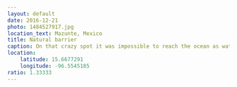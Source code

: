 ```yaml
---
layout: default
date: 2016-12-21
photo: 1484527917.jpg
location_text: Mazunte, Mexico
title: Natural barrier
caption: On that crazy spot it was impossible to reach the ocean as water (with most likely crocodiles) was protecting it. The beach is also a natural reserve used by turtles to reproduce.
location:
    latitude: 15.6677291
    longitude: -96.5545185
ratio: 1.33333
---
```

